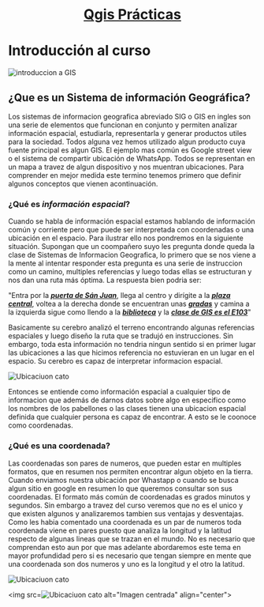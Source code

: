 # <p align="center"><ins>Qgis Prácticas<ins></p>

# Introducción al curso

![introduccion a GIS](https://github.com/RealGuyab/Qgis/blob/main/imagenes/geographic-information-system-vector.jpg)

## ¿Que es un Sistema de información Geográfica?
Los sistemas de informacion geografica  abreviado SIG o GIS en ingles son una serie de elementos que funcionan en conjunto y permiten analizar información espacial, estudiarla, representarla y generar productos utiles para la sociedad. Todos alguna vez hemos utilizado algun producto cuya fuente principal es algun GIS. El ejemplo mas común es Google street view o el sistema de compartir ubicación de WhatsApp. Todos se representan en un mapa a travez de algun dispositivo y nos muentran ubicaciones. 
Para comprender en mejor medida este termino tenemos primero que definir algunos conceptos que vienen acontinuación.


### ¿Qué es ***información espacial***?

Cuando se habla de información espacial estamos hablando de información común y corriente pero que puede ser interpretada con coordenadas o una ubicación en el espacio. Para ilustrar ello nos pondremos en la siguiente situación. 
Supongan que un coompañero suyo les pregunta donde queda la clase de Sistemas de Informacion Geografica, lo primero que se nos viene a la mente al intentar responder esta pregunta es una serie de instruccion como un camino, multiples referencias y luego
todas ellas se estructuran y nos dan una ruta más óptima. La respuesta bien podria ser: 

"Entra por la ***<ins>puerta de Sán Juan<ins>***, llega al centro y dirígite a la ***<ins>plaza central<ins>***, voltea a la derecha donde se encuentran unas ***<ins>gradas<ins>*** y camina a la izquierda sigue como llendo a la ***<ins>biblioteca<ins>*** y la ***<ins>clase de GIS es el E103<ins>***" 

Basicamente su cerebro analizó el terreno encontrando algunas referencias espaciales y luego diseño la ruta que se tradujó en instrucciones. Sin embargo, toda esta información no tendria ningun sentido si en primer lugar las ubicaciones a las que hicimos referencia no estuvieran en un lugar en el espacio. Su cerebro es capaz de interpretar informacion espacial.

![Ubicaciuon cato](https://github.com/RealGuyab/Qgis/blob/main/imagenes/ubicacion_cato.png)

Entonces se entiende como información espacial a cualquier tipo de informacion que además de darnos datos sobre algo en especifico como los nombres de los pabellones o las clases tienen una ubicacion espacial definida que cualquier persona es capaz de encontrar. A esto se le coonoce como coordenadas.

### ¿Qué es una coordenada?

Las coordenadas son pares de numeros, que pueden estar en multiples formatos, que en resumen nos permiten encontrar algun objeto en la tierra. Cuando enviamos nuestra ubicación por Whastapp o cuando se busca algun sitio en google en resumen lo que queremos consultar 
son sus coordenadas. 
El formato más común de coordenadas es grados minutos y segundos. Sin embargo a travez del curso veremos que no es el unico y que existen algunos y analizaremos tambien sus ventajas y desventajas.
Como les habia comentado una coordenada es un par de numeros toda coordenada viene en pares puesto que analiza la longitud y la latitud respecto de algunas lineas que se trazan en el mundo. No es necesario que comprendan esto aun por que mas adelante abordaremos este tema en mayor profundidad pero si es necesario que tengan siempre en mente que una coordenada son dos numeros y uno es la longitud y el otro la latitud.

![Ubicaciuon cato](https://github.com/RealGuyab/Qgis/blob/main/imagenes/coordenadas.png)

<img src=![Ubicaciuon cato](https://github.com/RealGuyab/Qgis/blob/main/imagenes/coordenadas.png) alt="Imagen centrada" align="center">




